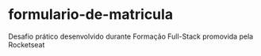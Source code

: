 # formulario-de-matricula
Desafio prático desenvolvido durante Formação Full-Stack promovida pela Rocketseat
